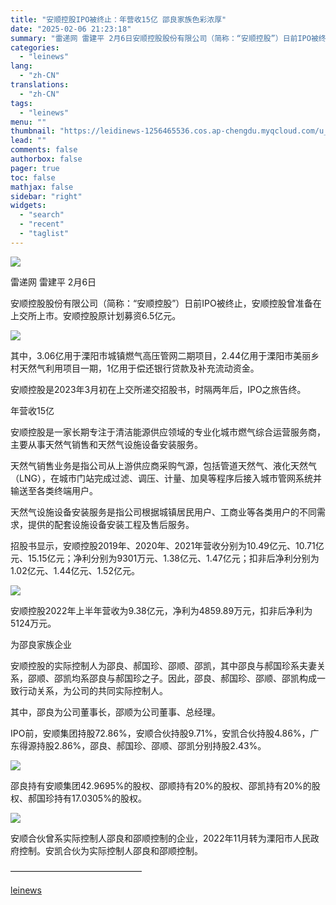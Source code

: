 ```yaml
---
title: "安顺控股IPO被终止：年营收15亿 邵良家族色彩浓厚"
date: "2025-02-06 21:23:18"
summary: "雷递网 雷建平 2月6日安顺控股股份有限公司（简称：“安顺控股”）日前IPO被终止，安顺控股曾准备在..."
categories:
  - "leinews"
lang:
  - "zh-CN"
translations:
  - "zh-CN"
tags:
  - "leinews"
menu: ""
thumbnail: "https://leidinews-1256465536.cos.ap-chengdu.myqcloud.com/u_News/20250206/6387447379481228833039975.jpeg"
lead: ""
comments: false
authorbox: false
pager: true
toc: false
mathjax: false
sidebar: "right"
widgets:
  - "search"
  - "recent"
  - "taglist"
---
```


![](https://p3-sign.toutiaoimg.com/tos-cn-i-axegupay5k/b013be49e17d4091afc8e7ed2e5ec956~tplv-tt-origin-web:gif.jpeg?_iz=58558&from=article.pc_detail&lk3s=953192f4&x-expires=1739452811&x-signature=lHrR%2FXruVd5NfyQIVETWQioDvZo%3D)

雷递网 雷建平 2月6日

安顺控股股份有限公司（简称：“安顺控股”）日前IPO被终止，安顺控股曾准备在上交所上市。安顺控股原计划募资6.5亿元。

![](https://p3-sign.toutiaoimg.com/tos-cn-i-6w9my0ksvp/9b49b5b0732e459ab4fc7b53549a24cc~tplv-tt-origin-web:gif.jpeg?_iz=58558&from=article.pc_detail&lk3s=953192f4&x-expires=1739452811&x-signature=FvkRQIrjBO08%2FhwAajrozVdtKEE%3D)

其中，3.06亿用于溧阳市城镇燃气高压管网二期项目，2.44亿用于溧阳市美丽乡村天然气利用项目一期，1亿用于偿还银行贷款及补充流动资金。  


安顺控股是2023年3月初在上交所递交招股书，时隔两年后，IPO之旅告终。

年营收15亿

安顺控股是一家长期专注于清洁能源供应领域的专业化城市燃气综合运营服务商，主要从事天然气销售和天然气设施设备安装服务。

天然气销售业务是指公司从上游供应商采购气源，包括管道天然气、液化天然气（LNG），在城市门站完成过滤、调压、计量、加臭等程序后接入城市管网系统并输送至各类终端用户。

天然气设施设备安装服务是指公司根据城镇居民用户、工商业等各类用户的不同需求，提供的配套设施设备安装工程及售后服务。

招股书显示，安顺控股2019年、2020年、2021年营收分别为10.49亿元、10.71亿元、15.15亿元；净利分别为9301万元、1.38亿元、1.47亿元；扣非后净利分别为1.02亿元、1.44亿元、1.52亿元。

![](https://p3-sign.toutiaoimg.com/tos-cn-i-6w9my0ksvp/f85ec3d537c94d56a46df0481bde7163~tplv-tt-origin-web:gif.jpeg?_iz=58558&from=article.pc_detail&lk3s=953192f4&x-expires=1739452811&x-signature=CVlxX7VtMb4xdMYlksyfzrEgJ68%3D)

安顺控股2022年上半年营收为9.38亿元，净利为4859.89万元，扣非后净利为5124万元。

为邵良家族企业

安顺控股的实际控制人为邵良、郝国珍、邵顺、邵凯，其中邵良与郝国珍系夫妻关系，邵顺、邵凯均系邵良与郝国珍之子。因此，邵良、郝国珍、邵顺、邵凯构成一致行动关系，为公司的共同实际控制人。

其中，邵良为公司董事长，邵顺为公司董事、总经理。

IPO前，安顺集团持股72.86%，安顺合伙持股9.71%，安凯合伙持股4.86%，广东得源持股2.86%，邵良、郝国珍、邵顺、邵凯分别持股2.43%。

![](https://p3-sign.toutiaoimg.com/tos-cn-i-6w9my0ksvp/05985f4521c14a9bb16a4f9b1f642643~tplv-tt-origin-web:gif.jpeg?_iz=58558&from=article.pc_detail&lk3s=953192f4&x-expires=1739452811&x-signature=Dr4Vgeo8US5STvLx1tMUY1yQqio%3D)

邵良持有安顺集团42.9695%的股权、邵顺持有20%的股权、邵凯持有20%的股权、郝国珍持有17.0305%的股权。

![](https://p3-sign.toutiaoimg.com/tos-cn-i-6w9my0ksvp/5327dfd9cb4640a6adcd8386adbf0178~tplv-tt-origin-web:gif.jpeg?_iz=58558&from=article.pc_detail&lk3s=953192f4&x-expires=1739452811&x-signature=hsDVKsZCghV2ybLtnx90%2Fd0Vt2M%3D)

安顺合伙曾系实际控制人邵良和邵顺控制的企业，2022年11月转为溧阳市人民政府控制。安凯合伙为实际控制人邵良和邵顺控制。

———————————————

[leinews](https://www.leinews.com/n28963/detail.html)

